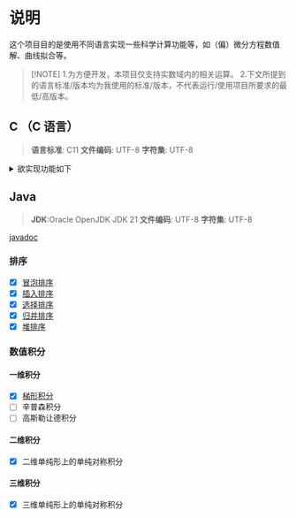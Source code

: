 # 说明

这个项目目的是使用不同语言实现一些科学计算功能等，如（偏）微分方程数值解、曲线拟合等。

> [!NOTE] 1.为方便开发，本项目仅支持实数域内的相关运算。 2.下文所提到的语言标准/版本均为我使用的标准/版本，不代表运行/使用项目所要求的最低/高版本。

## C （C 语言）

> **语言标准**: C11
> **文件编码**: UTF-8
> **字符集**: UTF-8

<details>
<summary>欲实现功能如下</summary>

### 矩阵运算

部分完成，文档 [matrix_doc.md](C/doc/matrix_doc.md),
头文件 [matrix.h](C/include/Matrix/matrix.h),
源文件 [matrix.c](C/src/Matrix/matrix.c).

#### 主要功能

- [x] [普通矩阵](C/doc/matrix_doc.md#matrix_gen), [随机矩阵](C/doc/matrix_doc.md#rand_matrix), [单位矩阵](C/doc/matrix_doc.md#eye_matrix), [对角矩阵](C/doc/matrix_doc.md#diagMatrix)
      的创建
- [x] 矩阵的复制: [matrix_copy](C/doc/matrix_doc.md#matrix_copy), [matrix*copy*](C/doc/matrix_doc.md#matrix_copy_r)
- [x] 矩阵乘积: [AxB](C/doc/matrix_doc.md#matrix_mul), [A\*B](C/doc/matrix_doc.md#matrix_cdot_mul),
      [a\*B](C/doc/matrix_doc.md#matrix_mul_single)
- [x] [矩阵转置](C/doc/matrix_doc.md#matrix_transpose)
- [x] 矩阵[拼接](C/doc/matrix_doc.md#matrix_splicing)与[分割](C/doc/matrix_doc.md#matrix_cat)
- [x] 矩阵[加法](C/doc/matrix_doc.md#matrix_add)与[减法](C/doc/matrix_doc.md#matrix_sub)
- [x] 矩阵与二维数组间的转换: [矩阵转二维数组](C/doc/matrix_doc.md#matrix_to_2d_array), [二维数组转矩阵](C/doc/matrix_doc.md#matrix_from_2d_array)
- [x] [求逆矩阵](C/doc/matrix_doc.md#matrix_invert)
- [x] [矩阵求特征值](C/doc/matrix_doc.md#matrix_eigen_matrix)
- [x] [矩阵求行列式](C/doc/matrix_doc.md#matrix_det)
- [x] 高斯消元:[单步消元](C/doc/matrix_doc.md#matrix_gauss_elimination_), [直接消元成上三角矩阵](C/doc/matrix_doc.md#matrix_gauss_elimination)
- [x] [矩阵求秩](C/doc/matrix_doc.md#matrix_rank)
- [x] [线性方程组的求解](C/doc/matrix_doc.md#matrixequation)
- [x] [矩阵(P)LU 分解](C/doc/matrix_doc.md#matrixpludecdiagcard)

#### 辅助功能

- [x] [查找矩阵中符合条件的元素](C/doc/matrix_doc.md#matrix_find)
- [x] 矩阵中元素的[最大值](C/doc/matrix_doc.md#matrix_min), [最小值](C/doc/matrix_doc.md#matrix_max)
- [x] [求矩阵的行列式](C/doc/matrix_doc.md#matrix_det)

### 排序

部分完成，文档 [sort_doc.md](C/doc/sort_doc.md),
头文件 [sort.h](C/include/Sort/sort.h),
源文件 [sort.c](C/src/Sort/sort.c).

- [x] [冒泡排序](C/doc/sort_doc.md#bubblesort)
- [x] [插入排序](C/doc/sort_doc.md#insertionsort)
- [x] [选择排序](C/doc/sort_doc.md#selectionsort)
- [x] [归并排序](C/doc/sort_doc.md#mergesort)
- [x] [堆排序](C/doc/sort_doc.md#heapsort)

### 其他数据结构

- [x] 线性单链表: [头文件](C/include/List/list.h), [源文件](C/src/List/list.c)
- [x] 栈: [头文件](C/include/Stack/stack.h), [源文件](C/src/Stack/stack.c)
- [x] 线性队列: [头文件](C/include/Queue/queue.h), [源文件](C/src/Queue/queue.c)
- [ ] 完全二叉树
- [ ] 红黑树
- [ ] 集合
- [ ] 哈希表

### 数值积分

#### 一维积分

部分完成，文档 [integral_doc.md](C/doc/integral_doc.md),
头文件 [integral.h](C/include/Integral/integral.h),
源文件 [integral.c](C/src/Integral/integral.c).

- [x] [(复化)梯形积分](/C/doc/integral_doc.md#trapezoid)
- [x] [(复化)辛普森积分](/C/doc/integral_doc.md#simpson)
- [x] [自适应辛普森积分](/C/doc/integral_doc.md#adaptive_simpson)
- [ ] 自适应高精度积分
- [x] [高斯勒让德积分](/C/doc/integral_doc.md#gausslegendre2pointintegral)

#### 二维积分

- [ ] 龙格-库塔积分

### 曲线拟合

- [ ] 线性回归
- [ ] 非线性回归

### 插值

- [ ] 拉格朗日插值
- [ ] 牛顿插值
- [ ] 线性插值
- [ ] 双线性插值

### 微分方程数值解

- [ ] 欧拉方法
- [ ] 龙格-库塔方法
- [ ] 高斯方法
- [ ] 有限差分法

</details>

## Java

> **JDK**:Oracle OpenJDK JDK 21
> **文件编码**: UTF-8
> **字符集**: UTF-8

[javadoc](http://htmlpreview.github.io/?https://github.com/hatsusakuramiku/hsmk-mathematical-library/blob/main/Java/doc/index.html)

### 排序

- [x] [冒泡排序](/Java/HsmkMathLib/src/sort/BubbleSort.java)
- [x] [插入排序](/Java/HsmkMathLib/src/sort/InsertionSort.java)
- [x] [选择排序](/Java/HsmkMathLib/src/sort/SelectionSort.java)
- [x] [归并排序](/Java/HsmkMathLib/src/sort/MergeSort.java)
- [x] [堆排序](/Java/HsmkMathLib/src/sort/HeapSort.java)

### 数值积分

#### 一维积分

- [x] [梯形积分](/Java/HsmkMathLib/src/Integral/Trapezoid.java)
- [ ] 辛普森积分
- [ ] 高斯勒让德积分

#### 二维积分

- [x] 二维单纯形上的单纯对称积分

#### 三维积分

- [x] 三维单纯形上的单纯对称积分
